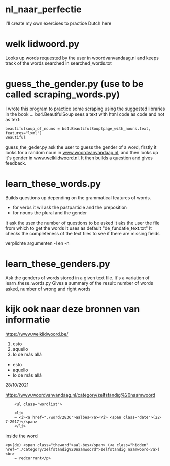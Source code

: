# nl_naar_perfectie
I'll create my own exercises to practice Dutch here

# welk lidwoord.py
Looks up words requested by the user in woordvanvandaag.nl and keeps track of the words searched in searched_words.txt

# guess_the_gender.py (use to be called scraping_words.py) 
I wrote this program to practice some scraping using the suggested libraries in the book ...
bs4.BeautifulSoup sees a text with html code as code and not as text:

    beautifulsoup_of_nouns = bs4.BeautifulSoup(page_with_nouns.text, features="lxml")
	Beautiful 

guess_the_geder.py ask the user to guess the gender of a word, firstly it looks for a random noun in www.woordvanvandaag.nl, and then looks up it's gender in www.welklidwoord.nl. It then builds a question and gives feedback.

# learn_these_words.py
Builds questions up depending on the grammatical features of words.
* for verbs it wil ask the pastparticle and the preposition
* for nouns the plural and the gender

It ask the user the number of questions to be asked
It aks the user the file from which to get the words
It uses as default "de_fundatie_text.txt"
It checks the completeness of the text files to see if there are missing fields

verplichte argumenten -l en -n

# learn_these_genders.py
Ask the genders of words stored in a given text file. It's a variation of learn_these_words.py
Gives a summary of the result: number of words asked, number of wrong and right words















# kijk ook naar deze bronnen van informatie
https://www.welklidwoord.be/<woord>

1. esto
24. aquello
3. lo de más allá

* esto
* aquello
* lo de más allá

28/10/2021

https://www.woordvanvandaag.nl/category/zelfstandig%20naamwoord

</div>

		<ul class="wordlist">

		<li>
		– <i><a href="./word/2836">aalbes</a></i> <span class="date">(22-7-2017)</span>
		</li>

inside the word

	<p>(de) <span class="theword">aal·bes</span> (<a class="hidden" href="./category/zelfstandig%20naamwoord">zelfstandig naamwoord</a>)<br>
		= redcurrant</p>

